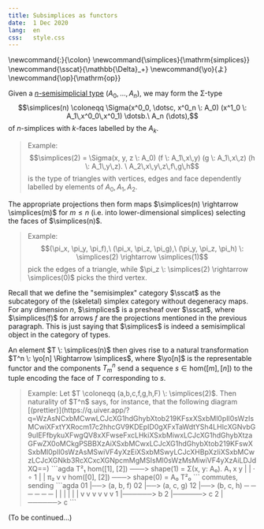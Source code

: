 ```yaml
---
title: Subsimplices as functors
date:  1 Dec 2020
lang:  en
css:   style.css
---
```


\newcommand{\:}{\colon}
\newcommand{\simplices}{\mathrm{simplices}}
\newcommand{\sscat}{\mathbb{\Delta}_+}
\newcommand{\yo}{よ}
\newcommand{\op}{\mathrm{op}}

Given a [$n$-semisimplicial type](https://ncatlab.org/homotopytypetheory/show/semi-simplicial+types) $(A_0, \dotsc, A_n)$, we may form the Σ-type
$$\simplices(n) \coloneqq \Sigma(x^0_0, \dotsc, x^0_n \: A_0) (x^1_0 \: A_1\,x^0_0\,x^0_1) \dotsb.\ A_n (\dots),$$
of $n$-simplices with $k$-faces labelled by the $A_k$.

> Example:
$$\simplices(2) =
    \Sigma(x, y, z \: A_0) (f \: A_1\,x\,y) (g \: A_1\,x\,z) (h \: A_1\,y\,z).
	  \ A_2\,x\,y\,z\,f\,g\,h$$
is the type of triangles with vertices, edges and face dependently labelled by elements of $A_0, A_1, A_2.$

The appropriate projections then form maps $\simplices(n) \rightarrow \simplices(m)$ for $m \leq n$ (i.e. into lower-dimensional simplices) selecting the faces of $\simplices(n)$.

> Example:
$$(\pi_x, \pi_y, \pi_f),\ (\pi_x, \pi_z, \pi_g),\ (\pi_y, \pi_z, \pi_h) \: \simplices(2) \rightarrow \simplices(1)$$
pick the edges of a triangle, while $\pi_z \: \simplices(2) \rightarrow \simplices(0)$ picks the third vertex.

Recall that we define the "semisimplex" category $\sscat$ as the subcategory of the (skeletal) simplex category without degeneracy maps.
For any dimension $n$, $\simplices$ is a presheaf over $\sscat$, where $\simplices(f)$ for arrows $f$ are the projections mentioned in the previous paragraph.
This is just saying that $\simplices$ is indeed a semisimplical object in the category of types.

An element $T \: \simplices(n)$ then gives rise to a natural transformation $T^n \: \yo[n] \Rightarrow \simplices$, where $\yo[n]$ is the representable functor and the components $T^n_m$ send a sequence $s \in \mathrm{hom}([m], [n])$ to the tuple encoding the face of $T$ corresponding to $s$.

<blockquote>
Example:
Let $T \coloneqq (a,b,c,f,g,h,F) \: \simplices(2)$.
Then naturality of $T^n$ says, for instance, that the following diagram [(prettier)](https://q.uiver.app/?q=WzAsNCxbMCwwLCJcXG1hdGhybXtob219KFsxXSxbMl0pIl0sWzIsMCwiXFxtYXRocm17c2hhcGV9KDEpID0gXFxTaWdtYSh4LHlcXGNvbG9uIEFfbykuXFwgQV8xXFwseFxcLHkiXSxbMiwxLCJcXG1hdGhybXtzaGFwZX0oMCkgPSBBXzAiXSxbMCwxLCJcXG1hdGhybXtob219KFswXSxbMl0pIl0sWzAsMSwiVF4yXzEiXSxbMSwyLCJcXHBpXzIiXSxbMCwzLCJcXGNkb3RcXCxcXGNpcmMgMSIsMl0sWzMsMiwiVF4yXzAiLDJdXQ==)
```agda
                  T²₁
    hom([1], [2]) ───> shape(1) = Σ(x, y: A₀). A₁ x y
          |               |
    · ∘ 1 |               | π₂
          v               v
    hom([0], [2]) ───> shape(0) = A₀
                  T²₀
```
commutes, sending
```agda
01 |──> (a, b, f)    02 |──> (a, c, g)    12 |──> (b, c, h)
 ─          ─         ─          ─         ─          ─
 |          |         |          |         |          |
 v          v         v          v         v          v
 1 |──────> b         2 |──────> c         2 |──────> c
```
</blockquote>

(To be continued...)
